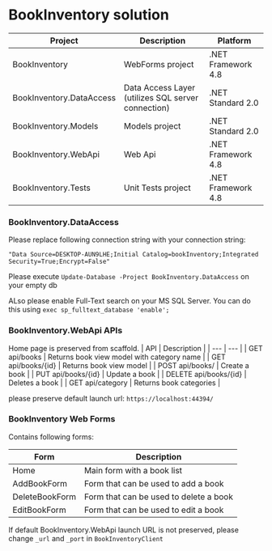 # BookInventory solution

| Project | Description | Platform|
| --- | --- | --- |
| BookInventory | WebForms project | .NET Framework 4.8 |
| BookInventory.DataAccess | Data Access Layer (utilizes SQL server connection) | .NET Standard 2.0 |
| BookInventory.Models | Models project | .NET Standard 2.0 |
| BookInventory.WebApi | Web Api | .NET Framework 4.8 |
| BookInventory.Tests | Unit Tests project | .NET Framework 4.8 |

### BookInventory.DataAccess

Please replace following connection string with your connection string:

``` "Data Source=DESKTOP-AUN9LHE;Initial Catalog=bookInventory;Integrated Security=True;Encrypt=False" ```


Please execute ``` Update-Database -Project BookInventory.DataAccess ``` on your empty db


ALso please enable Full-Text search on your MS SQL Server. You can do this using 
``` exec sp_fulltext_database 'enable'; ```

### BookInventory.WebApi APIs

Home page is preserved from scaffold.
| API | Description |
| --- | --- | 
| GET api/books | Returns book view model with category name | 
| GET api/books/{id} | Returns book view model | 
| POST api/books/ | Create a book | 
| PUT api/books/{id} | Update a book | 
| DELETE api/books/{id} | Deletes a book | 
| GET api/category | Returns book categories | 

please preserve default launch url:
``` https://localhost:44394/ ```

### BookInventory Web Forms

Contains following forms:

| Form | Description |
| --- | --- | 
| Home | Main form with a book list | 
| AddBookForm | Form that can be used to add a book | 
| DeleteBookForm | Form that can be used to  delete a book | 
| EditBookForm | Form that can be used to edit a book | 

If default BookInventory.WebApi launch URL is not preserved, please change ```_url``` and ``` _port ``` in ``` BookInventoryClient ``` 
